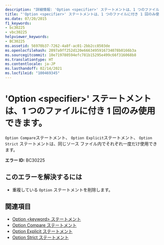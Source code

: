 ```yaml
---
description: "詳細情報: 'Option <specifier>' ステートメントは、1 つのファイルに付き 1 回のみ使用できます"
title: "'Option <specifier>' ステートメントは、1 つのファイルに付き 1 回のみ使用できます。"
ms.date: 07/20/2015
f1_keywords:
- bc30225
- vbc30225
helpviewer_keywords:
- BC30225
ms.assetid: 56970b37-7262-4a8f-ac01-2bb2cc8503de
ms.openlocfilehash: 2097a9ff252d120e6663495916734078b0166b3a
ms.sourcegitcommit: 10e719780594efc781b15295e499c66f316068b8
ms.translationtype: HT
ms.contentlocale: ja-JP
ms.lasthandoff: 02/14/2021
ms.locfileid: "100469345"
---
```

# <a name="option-specifier-statement-can-only-appear-once-per-file"></a>'Option \<specifier>' ステートメントは、1 つのファイルに付き 1 回のみ使用できます。

`Option Compare`ステートメント、 `Option Explicit`ステートメント、 `Option Strict` ステートメントは、同じソース ファイル内でそれぞれ一度だけ使用できます。  
  
 **エラー ID:** BC30225  
  
## <a name="to-correct-this-error"></a>このエラーを解決するには  
  
- 重複している `Option` ステートメントを削除します。  
  
## <a name="see-also"></a>関連項目

- [Option \<keyword> ステートメント](../language-reference/statements/option-keyword-statement.md)
- [Option Compare ステートメント](../language-reference/statements/option-compare-statement.md)
- [Option Explicit ステートメント](../language-reference/statements/option-explicit-statement.md)
- [Option Strict ステートメント](../language-reference/statements/option-strict-statement.md)
